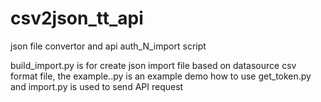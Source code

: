 # csv2json_tt_api
json file convertor and api auth_N_import script

build_import.py is for create json import file based on datasource csv format file, the example..py is an example demo how to use
get_token.py and import.py is used to send API request
